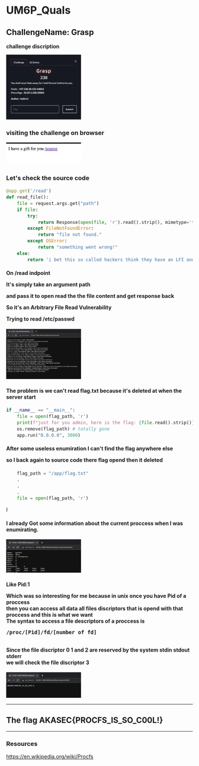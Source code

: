 # UM6P_Quals

## ChallengeName: Grasp



<strong>challenge discription</strong>

<img src='./assets/1.png' style="max-width:40%">



<h3>visiting the challenge on browser</h3>

<img src='./assets/2.png' style="max-width:40%">

<h3>Let's check the source code</h3>

```python
@app.get('/read')
def read_file():
    file = request.args.get("path")
    if file:
        try:
            return Response(open(file, 'r').read().strip(), mimetype='text/plain')
        except FileNotFoundError:
            return "file not found."
        except OSError:
            return "something went wrong!"
    else:
        return 'i bet this so called hackers think they have an LFI and they can just read the flag, guess what i deleted it!<br><br><img src="https://media.tenor.com/OCaZHb79uGAAAAAC/black-beard.gif" width="900" height="500"></img>'
```
<h4>
On <strong>/read</strong> indpoint

It's simply take an argument <strong>path</strong>

and pass it to <strong>open</strong> read the the file content and get response back

So it's an <strong>Arbitrary File Read</strong> Vulnerability

Trying to read /etc/passwd
</h4>

<img src='./assets/3.png' style="max-width:40%">


<h4>
The problem is we can't read <strong>flag.txt</strong>
because it's deleted at when the server start
</h4>

```python
if __name__ == "__main__":
    file = open(flag_path, 'r')
    print(f"just for you admin, here is the flag: {file.read().strip()}")
    os.remove(flag_path) # totally gone
    app.run("0.0.0.0", 3000)
```

<h4>
After some useless enumiration I can't find the <strong>flag</strong> anywhere else

so I back again to source code there flag opend then it deleted
</h4>

```python
    flag_path = "/app/flag.txt"
    .
    .
    .
    file = open(flag_path, 'r')
```

I<h4>I already Got some information about the current proccess when I was enumirating.</h4>

<img src='./assets/4.png' style="max-width:40%">


<h4>Like <strong>Pid:1</strong>

Which was so interesting for me because in unix once you have <strong>Pid</strong> of a proccess<br/>
then you can access all data all files discriptors that is opend with that proccess and this is what we want<br/>
The syntax to access a file descriptors of a proccess is <pre>/proc/[Pid]/fd/[number of fd]</pre><br/>
Since the file discriptor 0 1 and 2 are reserved by the system stdin stdout stderr<br/>
we will check the file discriptor 3
</h4>

<img src='./assets/5.png' style="max-width:40%">


<hr/>
<h2>The flag  <strong>AKASEC{PROCFS_IS_SO_C00L!}</strong></h2>

<hr/>
<h3>Resources</h3>
<a href='https://en.wikipedia.org/wiki/Procfs'>https://en.wikipedia.org/wiki/Procfs</a>